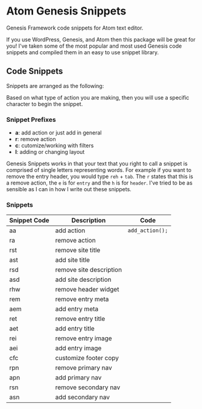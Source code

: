 # Atom Genesis Snippets

Genesis Framework code snippets for Atom text editor.

If you use WordPress, Genesis, and Atom then this package will be great for you! I've taken some of the most popular and most used Genesis code snippets and compiled them in an easy to use snippet library.

## Code Snippets
Snippets are arranged as the following:

Based on what type of action you are making, then you will use a specific character to begin the snippet.

### Snippet Prefixes
- **a**: add action or just add in general
- **r**: remove action
- **c**: cutomize/working with filters
- **l**: adding or changing layout

Genesis Snippets works in that your text that you right to call a snippet is comprised of single letters representing words. For example if you want to remove the entry header, you would type `reh` + `tab`. The `r` states that this is a remove action, the `e` is for `entry` and the `h` is for `header`. I've tried to be as sensible as I can in how I write out these snippets.

### Snippets

| Snippet Code  | Description | Code        |
| ------------- | ----------- | ------------|
| aa    | add action | `add_action();`
| ra    | remove action     |
| rst   | remove site title |
| ast   | add site title |
| rsd   | remove site description |
| asd   | add site description |
| rhw   | remove header widget |
| rem   | remove entry meta |
| aem   | add entry meta |
| ret   | remove entry title |
| aet   | add entry title |
| rei   | remove entry image |
| aei   | add entry image |
| cfc   | customize footer copy |
| rpn   | remove primary nav |
| apn   | add primary nav |
| rsn   | remove secondary nav |
| asn   | add secondary nav |
